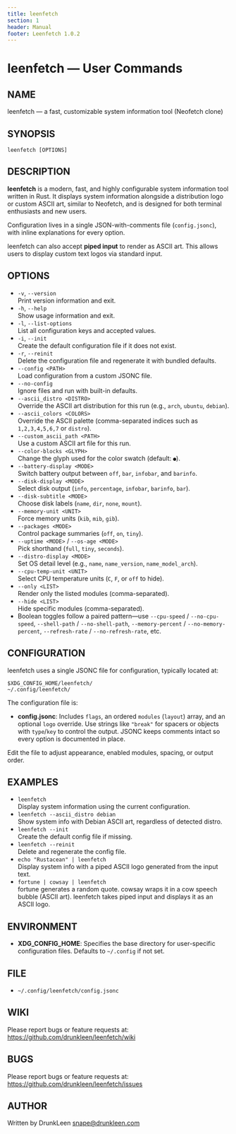 ```yaml
---
title: leenfetch
section: 1
header: Manual
footer: Leenfetch 1.0.2
---
```


# leenfetch — User Commands

## NAME
leenfetch — a fast, customizable system information tool (Neofetch clone)

## SYNOPSIS
```
leenfetch [OPTIONS]
```

## DESCRIPTION
**leenfetch** is a modern, fast, and highly configurable system information tool written in Rust. It displays system information alongside a distribution logo or custom ASCII art, similar to Neofetch, and is designed for both terminal enthusiasts and new users.

Configuration lives in a single JSON-with-comments file (`config.jsonc`), with inline explanations for every option.

leenfetch can also accept **piped input** to render as ASCII art. This allows users to display custom text logos via standard input.

## OPTIONS
- `-v`, `--version`  
  Print version information and exit.
- `-h`, `--help`  
  Show usage information and exit.
- `-l`, `--list-options`  
  List all configuration keys and accepted values.
- `-i`, `--init`  
  Create the default configuration file if it does not exist.
- `-r`, `--reinit`  
  Delete the configuration file and regenerate it with bundled defaults.
- `--config <PATH>`  
  Load configuration from a custom JSONC file.
- `--no-config`  
  Ignore files and run with built-in defaults.
- `--ascii_distro <DISTRO>`  
  Override the ASCII art distribution for this run (e.g., `arch`, `ubuntu`, `debian`).
- `--ascii_colors <COLORS>`  
  Override the ASCII palette (comma-separated indices such as `1,2,3,4,5,6,7` or `distro`).
- `--custom_ascii_path <PATH>`  
  Use a custom ASCII art file for this run.
- `--color-blocks <GLYPH>`  
  Change the glyph used for the color swatch (default: `●`).
- `--battery-display <MODE>`  
  Switch battery output between `off`, `bar`, `infobar`, and `barinfo`.
- `--disk-display <MODE>`  
  Select disk output (`info`, `percentage`, `infobar`, `barinfo`, `bar`).
- `--disk-subtitle <MODE>`  
  Choose disk labels (`name`, `dir`, `none`, `mount`).
- `--memory-unit <UNIT>`  
  Force memory units (`kib`, `mib`, `gib`).
- `--packages <MODE>`  
  Control package summaries (`off`, `on`, `tiny`).
- `--uptime <MODE>` / `--os-age <MODE>`  
  Pick shorthand (`full`, `tiny`, `seconds`).
- `--distro-display <MODE>`  
  Set OS detail level (e.g., `name`, `name_version`, `name_model_arch`).
- `--cpu-temp-unit <UNIT>`  
  Select CPU temperature units (`C`, `F`, or `off` to hide).
- `--only <LIST>`  
  Render only the listed modules (comma-separated).
- `--hide <LIST>`  
  Hide specific modules (comma-separated).
- Boolean toggles follow a paired pattern—use `--cpu-speed` / `--no-cpu-speed`, `--shell-path` / `--no-shell-path`, `--memory-percent` / `--no-memory-percent`, `--refresh-rate` / `--no-refresh-rate`, etc.


## CONFIGURATION
leenfetch uses a single JSONC file for configuration, typically located at:
```
$XDG_CONFIG_HOME/leenfetch/
~/.config/leenfetch/
```

The configuration file is:
- **config.jsonc**: Includes `flags`, an ordered `modules` (`layout`) array, and an optional `logo` override. Use strings like `"break"` for spacers or objects with `type`/`key` to control the output. JSONC keeps comments intact so every option is documented in place.

Edit the file to adjust appearance, enabled modules, spacing, or output order.

## EXAMPLES
- `leenfetch`  
  Display system information using the current configuration.
- `leenfetch --ascii_distro debian`  
  Show system info with Debian ASCII art, regardless of detected distro.
- `leenfetch --init`  
  Create the default config file if missing.
- `leenfetch --reinit`  
  Delete and regenerate the config file.
- `echo "Rustacean" | leenfetch`  
  Display system info with a piped ASCII logo generated from the input text.
- `fortune | cowsay | leenfetch`  
  fortune generates a random quote.
  cowsay wraps it in a cow speech bubble (ASCII art).
  leenfetch takes piped input and displays it as an ASCII logo.


## ENVIRONMENT
- **XDG_CONFIG_HOME**: Specifies the base directory for user-specific configuration files. Defaults to `~/.config` if not set.

## FILE
- `~/.config/leenfetch/config.jsonc`

## WIKI
Please report bugs or feature requests at:  
https://github.com/drunkleen/leenfetch/wiki

## BUGS
Please report bugs or feature requests at:  
https://github.com/drunkleen/leenfetch/issues

## AUTHOR
Written by DrunkLeen <snape@drunkleen.com>
